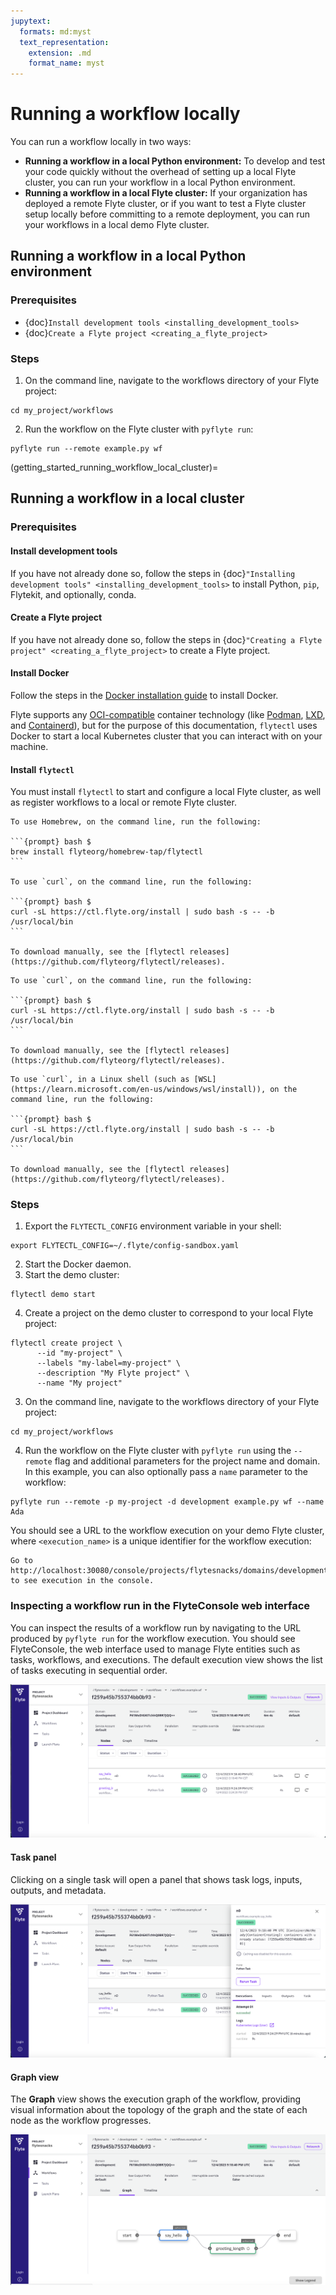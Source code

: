 ```yaml
---
jupytext:
  formats: md:myst
  text_representation:
    extension: .md
    format_name: myst
---
```


# Running a workflow locally

You can run a workflow locally in two ways:

* **Running a workflow in a local Python environment:** To develop and test your code quickly without the overhead of setting up a local Flyte cluster, you can run your workflow in a local Python environment.
* **Running a workflow in a local Flyte cluster:** If your organization has deployed a remote Flyte cluster, or if you want to test a Flyte cluster setup locally before committing to a remote deployment, you can run your workflows in a local demo Flyte cluster.

## Running a workflow in a local Python environment

### Prerequisites

* {doc}`Install development tools <installing_development_tools>`
* {doc}`Create a Flyte project <creating_a_flyte_project>`

### Steps

1. On the command line, navigate to the workflows directory of your Flyte project:
```{prompt} bash $
cd my_project/workflows
```
2. Run the workflow on the Flyte cluster with `pyflyte run`:
```{prompt} bash $
pyflyte run --remote example.py wf
```

(getting_started_running_workflow_local_cluster)=

## Running a workflow in a local cluster

### Prerequisites

#### Install development tools

If you have not already done so, follow the steps in {doc}`"Installing development tools" <installing_development_tools>` to install Python, `pip`, Flytekit, and optionally, conda.

#### Create a Flyte project

If you have not already done so, follow the steps in {doc}`"Creating a Flyte project" <creating_a_flyte_project>` to create a Flyte project.

#### Install Docker

Follow the steps in the [Docker installation guide](https://docs.docker.com/get-docker/) to install Docker.

Flyte supports any [OCI-compatible](https://opencontainers.org/) container technology (like [Podman](https://podman.io/), [LXD](https://linuxcontainers.org/lxd/introduction/), and [Containerd](https://containerd.io/)), but for the purpose of this documentation, `flytectl` uses Docker to start a local Kubernetes cluster that you can interact with on your machine.

#### Install `flytectl`

You must install `flytectl` to start and configure a local Flyte cluster, as well as register workflows to a local or remote Flyte cluster.

````{tabbed} macOS
To use Homebrew, on the command line, run the following:

```{prompt} bash $
brew install flyteorg/homebrew-tap/flytectl
```

To use `curl`, on the command line, run the following:

```{prompt} bash $
curl -sL https://ctl.flyte.org/install | sudo bash -s -- -b /usr/local/bin
```

To download manually, see the [flytectl releases](https://github.com/flyteorg/flytectl/releases).
````

````{tabbed} Linux
To use `curl`, on the command line, run the following:

```{prompt} bash $
curl -sL https://ctl.flyte.org/install | sudo bash -s -- -b /usr/local/bin
```

To download manually, see the [flytectl releases](https://github.com/flyteorg/flytectl/releases).
````

````{tabbed} Windows
To use `curl`, in a Linux shell (such as [WSL](https://learn.microsoft.com/en-us/windows/wsl/install)), on the command line, run the following:

```{prompt} bash $
curl -sL https://ctl.flyte.org/install | sudo bash -s -- -b /usr/local/bin
```

To download manually, see the [flytectl releases](https://github.com/flyteorg/flytectl/releases).
````

### Steps

1. Export the `FLYTECTL_CONFIG` environment variable in your shell:

```{prompt} bash $
export FLYTECTL_CONFIG=~/.flyte/config-sandbox.yaml
```
2. Start the Docker daemon.
3. Start the demo cluster:

```{prompt} bash $
flytectl demo start
```
4. Create a project on the demo cluster to correspond to your local Flyte project:
```{prompt} bash $
flytectl create project \
      --id "my-project" \
      --labels "my-label=my-project" \
      --description "My Flyte project" \
      --name "My project"
```
3. On the command line, navigate to the workflows directory of your Flyte project:
```{prompt} bash $
cd my_project/workflows
```
4. Run the workflow on the Flyte cluster with `pyflyte run` using the `--remote` flag and additional parameters for the project name and domain. In this example, you can also optionally pass a `name` parameter to the workflow:
```{prompt} bash $
pyflyte run --remote -p my-project -d development example.py wf --name Ada
```

You should see a URL to the workflow execution on your demo Flyte cluster, where `<execution_name>` is a unique identifier for the workflow execution:

```{prompt} bash $
Go to http://localhost:30080/console/projects/flytesnacks/domains/development/executions/<execution_name> to see execution in the console.
```

### Inspecting a workflow run in the FlyteConsole web interface

You can inspect the results of a workflow run by navigating to the URL produced by `pyflyte run` for the workflow execution. You should see FlyteConsole, the web interface used to manage Flyte entities such as tasks, workflows, and executions. The default execution view shows the list of tasks executing in sequential order.

![Landing page of Flyte UI showing two successful tasks run for one workflow execution, along with Nodes, Graph, and Timeline view switcher links](https://raw.githubusercontent.com/flyteorg/static-resources/nikki-onboarding-docs-revamp/flytesnacks/getting_started/flyteconsole_default.png)

#### Task panel

Clicking on a single task will open a panel that shows task logs, inputs, outputs, and metadata.

![Single task panel showing task logs, rerun task button, and executions, inputs, outputs, and task metadata sections](https://raw.githubusercontent.com/flyteorg/static-resources/nikki-onboarding-docs-revamp/flytesnacks/getting_started/flyteconsole_task_panel.png)

#### Graph view

The **Graph** view shows the execution graph of the workflow, providing visual information about the topology of the graph and the state of each node as the workflow progresses.

![Graph view of single workflow execution showing directed acyclic graph of start node, say_hello_node, greeting_length node, and end node](https://raw.githubusercontent.com/flyteorg/static-resources/nikki-onboarding-docs-revamp/flytesnacks/getting_started/flyteconsole_graph_view.png)
